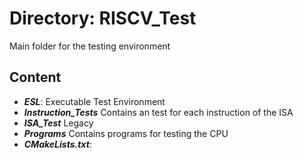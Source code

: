 # Directory: RISCV_Test
Main folder for the testing environment

## Content
- **_ESL_**: Executable Test Environment
- **_Instruction_Tests_** Contains an test for each instruction of the ISA
- **_ISA_Test_** Legacy
- **_Programs_** Contains programs for testing the CPU
- **_CMakeLists.txt_**: 
